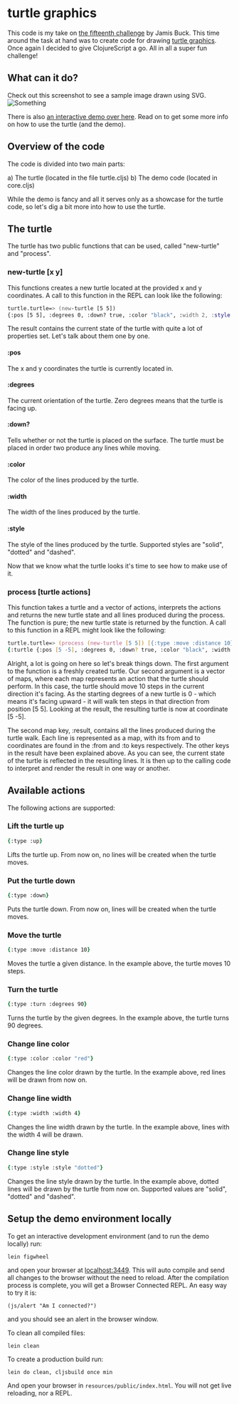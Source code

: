 # turtle graphics

This code is my take on [the fifteenth challenge](http://weblog.jamisbuck.org/2016/11/5/weekly-programming-challenge-15.html) by Jamis Buck. This time around the task at hand was to create code for drawing [turtle graphics](https://en.wikipedia.org/wiki/Turtle_graphics). Once again I decided to give ClojureScript a go. All in all a super fun challenge!

## What can it do?
Check out this screenshot to see a sample image drawn using SVG. 
![Something](https://dl.dropboxusercontent.com/u/404130/turtle/example.png)

There is also [an interactive demo over here](http://casualsemantics.se/turtle). Read on to get some more info on how to use the turtle (and the demo).

## Overview of the code
The code is divided into two main parts:

a) The turtle (located in the file turtle.cljs)
b) The demo code (located in core.cljs)

While the demo is fancy and all it serves only as a showcase for the turtle code, so let's dig a bit more into how to use the turtle.

## The turtle
The turtle has two public functions that can be used, called "new-turtle" and "process". 

### new-turtle [x y]
This functions creates a new turtle located at the provided x and y coordinates. A call to this function in the REPL can look like the following:

```zsh
turtle.turtle=> (new-turtle [5 5])
{:pos [5 5], :degrees 0, :down? true, :color "black", :width 2, :style "solid"}
```
The result contains the current state of the turtle with quite a lot of properties set. Let's talk about them one by one.

#### :pos
The x and y coordinates the turtle is currently located in.

#### :degrees
The current orientation of the turtle. Zero degrees means that the turtle is facing up.

#### :down?
Tells whether or not the turtle is placed on the surface. The turtle must be placed in order two produce any lines while moving.

#### :color
The color of the lines produced by the turtle.

#### :width
The width of the lines produced by the turtle.

#### :style
The style of the lines produced by the turtle. Supported styles are "solid", "dotted" and "dashed".

Now that we know what the turtle looks it's time to see how to make use of it.

### process [turtle actions]
This function takes a turtle and a vector of actions, interprets the actions and returns the new turtle state and all lines produced during the process. The function is pure; the new turtle state is returned by the function. A call to this function in a REPL might look like the following:

```zsh
turtle.turtle=> (process (new-turtle [5 5]) [{:type :move :distance 10}])
{:turtle {:pos [5 -5], :degrees 0, :down? true, :color "black", :width 2, :style "solid"}, :result [{:from [5 5], :to [5 -5], :color "black", :width 2, :style "solid"}]}
```
Alright, a lot is going on here so let's break things down. The first argument to the function is a freshly created turtle. Our second argument is a vector of maps, where each map represents an action that the turtle should perform. In this case, the turtle should move 10 steps in the current direction it's facing. As the starting degrees of a new turtle is 0 - which means it's facing upward - it will walk ten steps in that direction from position [5 5]. Looking at the result, the resulting turtle is now at coordinate [5 -5].

The second map key, :result, contains all the lines produced during the turtle walk. Each line is represented as a map, with its from and to coordinates are found in the :from and :to keys respectively. The other keys in the result have been explained above. As you can see, the current state of the turtle is reflected in the resulting lines. It is then up to the calling code to interpret and render the result in one way or another.

## Available actions
The following actions are supported:

### Lift the turtle up
```zsh
{:type :up}
```
Lifts the turtle up. From now on, no lines will be created when the turtle moves.
### Put the turtle down
```zsh
{:type :down}
```
Puts the turtle down. From now on, lines will be created when the turtle moves.
### Move the turtle
```zsh
{:type :move :distance 10}
```
Moves the turtle a given distance. In the example above, the turtle moves 10 steps.
### Turn the turtle
```zsh
{:type :turn :degrees 90}
```
Turns the turtle by the given degrees. In the example above, the turtle turns 90 degrees.
### Change line color
```zsh
{:type :color :color "red"}
```
Changes the line color drawn by the turtle. In the example above, red lines will be drawn from now on.
### Change line width
```zsh
{:type :width :width 4}
```
Changes the line width drawn by the turtle. In the example above, lines with the width 4 will be drawn.
### Change line style
```zsh
{:type :style :style "dotted"}
```
Changes the line style drawn by the turtle. In the example above, dotted lines will be drawn by the turtle from now on. Supported values are "solid", "dotted" and "dashed".
## Setup the demo environment locally

To get an interactive development environment (and to run the demo locally) run:

    lein figwheel

and open your browser at [localhost:3449](http://localhost:3449/).
This will auto compile and send all changes to the browser without the
need to reload. After the compilation process is complete, you will
get a Browser Connected REPL. An easy way to try it is:

    (js/alert "Am I connected?")

and you should see an alert in the browser window.

To clean all compiled files:

    lein clean

To create a production build run:

    lein do clean, cljsbuild once min

And open your browser in `resources/public/index.html`. You will not
get live reloading, nor a REPL.
